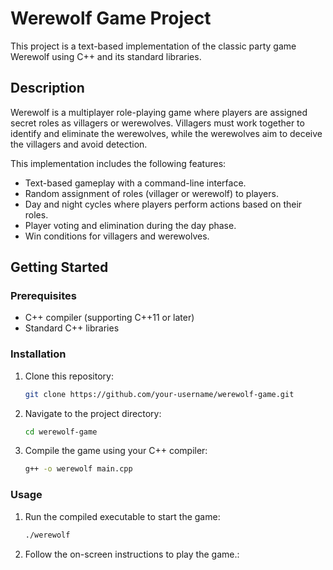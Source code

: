 # Werewolf Game Project

This project is a text-based implementation of the classic party game Werewolf using C++ and its standard libraries.

## Description

Werewolf is a multiplayer role-playing game where players are assigned secret roles as villagers or werewolves. Villagers must work together to identify and eliminate the werewolves, while the werewolves aim to deceive the villagers and avoid detection.

This implementation includes the following features:
- Text-based gameplay with a command-line interface.
- Random assignment of roles (villager or werewolf) to players.
- Day and night cycles where players perform actions based on their roles.
- Player voting and elimination during the day phase.
- Win conditions for villagers and werewolves.

## Getting Started

### Prerequisites

- C++ compiler (supporting C++11 or later)
- Standard C++ libraries

### Installation

1. Clone this repository:
   ```bash
   git clone https://github.com/your-username/werewolf-game.git

2. Navigate to the project directory:
   ```bash
   cd werewolf-game

3. Compile the game using your C++ compiler:
   ```bash
   g++ -o werewolf main.cpp

### Usage

1. Run the compiled executable to start the game:
   ```bash
   ./werewolf

2. Follow the on-screen instructions to play the game.: